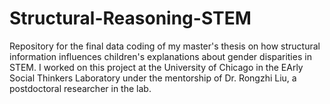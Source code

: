 # Structural-Reasoning-STEM
Repository for the final data coding of my master's thesis on how structural information influences children's explanations about gender disparities in STEM. I worked on this project at the University of Chicago in the EArly Social Thinkers Laboratory under the mentorship of Dr. Rongzhi Liu, a postdoctoral researcher in the lab. 
